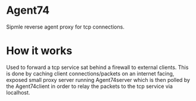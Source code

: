 # Agent74
Sipmle reverse agent proxy for tcp connections.

# How it works
Used to forward a tcp service sat behind a firewall to external clients. This is done by caching client connections/packets on an internet facing, exposed small proxy server running Agent74server which is then polled by the Agent74client in order to relay the packets to the tcp service via localhost.
